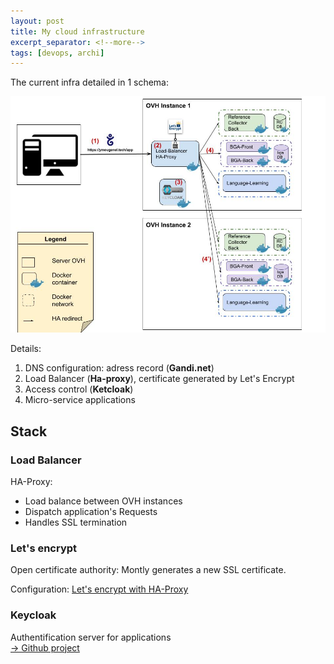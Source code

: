 ```yaml
---
layout: post
title: My cloud infrastructure
excerpt_separator: <!--more-->
tags: [devops, archi]
---
```


The current infra detailed in 1 schema:
<!--more-->
![structure](../assets/archi_cloud.jpg)

Details:
1. DNS configuration: adress record (**Gandi.net**)
2. Load Balancer (**Ha-proxy**), certificate generated by Let's Encrypt
3. Access control (**Ketcloak**)
4. Micro-service applications

## Stack

### Load Balancer

HA-Proxy:
* Load balance between OVH instances
* Dispatch application's Requests
* Handles SSL termination

### Let's encrypt
Open certificate authority: Montly generates a new SSL certificate.

Configuration: [Let's encrypt  with HA-Proxy](https://serversforhackers.com/c/letsencrypt-with-haproxy)

### Keycloak
Authentification server for applications  
[-> Github project](https://github.com/ymougenel/my-keycloak/tree/develop)
